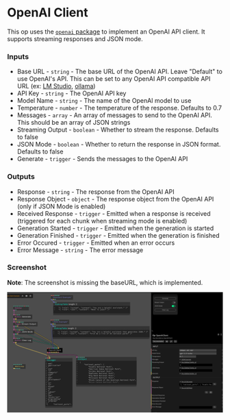 # OpenAI Client

This op uses the [`openai` package](https://www.npmjs.com/package/openai) to implement an OpenAI API client. It supports streaming responses and JSON mode.

### Inputs

* Base URL - `string` - The base URL of the OpenAI API. Leave "Default" to use OpenAI's API. This can be set to any OpenAI API compatible API URL (ex: [LM Studio](https://lmstudio.ai/), [ollama](https://ollama.com/))
* API Key - `string` - The OpenAI API key
* Model Name - `string` - The name of the OpenAI model to use
* Temperature - `number` - The temperature of the response. Defaults to 0.7
* Messages - `array` - An array of messages to send to the OpenAI API. This should be an array of JSON strings
* Streaming Output - `boolean` - Whether to stream the response. Defaults to false
* JSON Mode - `boolean` - Whether to return the response in JSON format. Defaults to false
* Generate - `trigger` - Sends the messages to the OpenAI API

### Outputs

* Response - `string` - The response from the OpenAI API
* Response Object - `object` - The response object from the OpenAI API (only if JSON Mode is enabled)
* Received Response - `trigger` - Emitted when a response is received (triggered for each chunk when streaming mode is enabled)
* Generation Started - `trigger` - Emitted when the generation is started
* Generation Finished - `trigger` - Emitted when the generation is finished
* Error Occured - `trigger` - Emitted when an error occurs
* Error Message - `string` - The error message

### Screenshot

**Note**: The screenshot is missing the baseURL, which is implemented.

![openai-client](../../screenshots/openai-client.png)